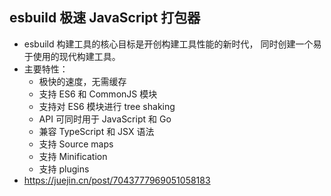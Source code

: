 ## esbuild 极速 JavaScript 打包器
- esbuild 构建工具的核心目标是开创构建工具性能的新时代， 同时创建一个易于使用的现代构建工具。
- 主要特性：
	- 极快的速度，无需缓存
	- 支持 ES6 和 CommonJS 模块
	- 支持对 ES6 模块进行 tree shaking
	- API 可同时用于 JavaScript 和 Go
	- 兼容 TypeScript 和 JSX 语法
	- 支持 Source maps
	- 支持 Minification
	- 支持 plugins
- https://juejin.cn/post/7043777969051058183